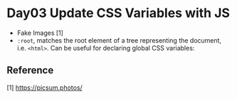 # Day03 Update CSS Variables with JS
- Fake Images [1]
- `:root`, matches the root element of a tree representing the document, i.e. `<html>`. Can be useful for declaring global CSS variables:






## Reference
[1] https://picsum.photos/